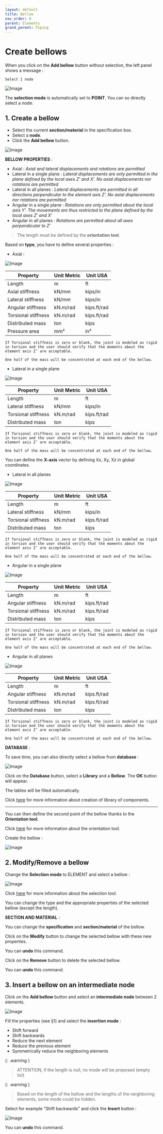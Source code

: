 ```yaml
---
layout: default
title: Bellow
nav_order: 9
parent: Elements
grand_parent: Piping
---
```


# Create bellows

When you click on the **Add bellow** button without selection, the left panel shows a message :

    Select 1 node

![Image](../../Images/Bellow1.jpg)

The **selection mode** is automatically set to **POINT**. You can so directly select a node.

## 1. Create a bellow

- Select the current **section/material** in the specification box.
- Select a **node**.
- Click the **Add bellow** button.

![Image](../../Images/Bellow2.jpg)

**BELLOW PROPERTIES** :

- Axial : *Axial and lateral displacements and rotations are permitted*
- Lateral in a single plane : *Lateral displacements are only permitted in the plane defined by the local axes Z’ and X’. No axial displacements nor rotations are permitted*
- Lateral in all planes : *Lateral displacements are permitted in all directions perpendicular to the element axis Z’. No axial displacements nor rotations are permitted*
- Angular in a single plane : *Rotations are only permitted about the local axis Y’. The movements are thus restricted to the plane defined by the local axes Z’ and X’*
- Angular in all planes : *Rotations are permitted about all axes perpendicular to Z’*

>The length must be defined by the **orientation tool**.

Based on **type**, you have to define several properties :

- Axial :

![Image](../../Images/Bellow3.jpg)

| Property | Unit Metric | Unit USA |
| -------- | ---- | ---- |
| Length | m | ft |
| Axial stiffness| kN/mm | kips/in |
| Lateral stiffness | kN/mm | kips/in |
| Angular stiffness | kN.m/rad | kips.ft/rad |
| Torsional stiffness | kN.m/rad | kips.ft/rad |
| Distributed mass | ton | kips |
| Pressure area | mm² | in² |

    If Torsional stiffness is zero or blank, the joint is modeled as rigid in torsion and the user should verify that the moments about the element axis Z’ are acceptable.

    One half of the mass will be concentrated at each end of the bellow.

- Lateral in a single plane

![Image](../../Images/Bellow4.jpg)

| Property | Unit Metric | Unit USA |
| -------- | ---- | ---- |
| Length | m | ft |
| Lateral stiffness | kN/mm | kips/in |
| Torsional stiffness | kN.m/rad | kips.ft/rad |
| Distributed mass | ton | kips |

    If Torsional stiffness is zero or blank, the joint is modeled as rigid in torsion and the user should verify that the moments about the element axis Z’ are acceptable.

    One half of the mass will be concentrated at each end of the bellow.

You can define the **X-axis** vector by defining Xx, Xy, Xz in global coordinates.

- Lateral in all planes

![Image](../../Images/Bellow5.jpg)

| Property | Unit Metric | Unit USA |
| -------- | ---- | ---- |
| Length | m | ft |
| Lateral stiffness | kN/mm | kips/in |
| Torsional stiffness | kN.m/rad | kips.ft/rad |
| Distributed mass | ton | kips |

    If Torsional stiffness is zero or blank, the joint is modeled as rigid in torsion and the user should verify that the moments about the element axis Z’ are acceptable.

    One half of the mass will be concentrated at each end of the bellow.

- Angular in a single plane

![Image](../../Images/Bellow6.jpg)

| Property | Unit Metric | Unit USA |
| -------- | ---- | ---- |
| Length | m | ft |
| Angular stiffness | kN.m/rad | kips.ft/rad |
| Torsional stiffness | kN.m/rad | kips.ft/rad |
| Distributed mass | ton | kips |

    If Torsional stiffness is zero or blank, the joint is modeled as rigid in torsion and the user should verify that the moments about the element axis Z’ are acceptable.

    One half of the mass will be concentrated at each end of the bellow.

- Angular in all planes

![Image](../../Images/Bellow7.jpg)

| Property | Unit Metric | Unit USA |
| -------- | ---- | ---- |
| Length | m | ft |
| Angular stiffness | kN.m/rad | kips.ft/rad |
| Torsional stiffness | kN.m/rad | kips.ft/rad |
| Distributed mass | ton | kips |

    If Torsional stiffness is zero or blank, the joint is modeled as rigid in torsion and the user should verify that the moments about the element axis Z’ are acceptable.

    One half of the mass will be concentrated at each end of the bellow.

**DATABASE** :

To save time, you can also directly select a bellow from **database** :

![Image](../../Images/Bellow8.jpg)

Click on the **Database** button, select a **Library** and a **Bellow**. The **OK** button will appear.

The tables will be filled automatically.

Click [here](https://documentation.metapiping.com/Settings/Databases/Components.html) for more information about creation of library of components.

---

You can then define the second point of the bellow thanks to the **Orientation tool**.

Click [here](https://documentation.metapiping.com/Design/Elements/Orientation.html) for more information about the orientation tool.

Create the bellow :

![Image](../../Images/Bellow9.jpg)

## 2. Modify/Remove a bellow

Change the **Selection mode** to ELEMENT and select a bellow :

![Image](../../Images/Bellow10.jpg)

Click [here](https://documentation.metapiping.com/Design/Selection.html) for more information about the selection tool.

You can change the type and the appropriate properties of the selected bellow (except the length).

**SECTION AND MATERIAL** :

You can change the **specification** and **section/material** of the bellow.

Click on the **Modify** button to change the selected bellow with these new properties.

You can **undo** this command.

Click on the **Remove** button to delete the selected bellow.

You can **undo** this command.

## 3. Insert a bellow on an intermediate node

Click on the **Add bellow** button and select an **intermediate node** between 2 elements.

![Image](../../Images/Bellow11.jpg)

Fill the properties (see §1) and select the **insertion mode** :

- Shift forward
- Shift backwards
- Reduce the next element
- Reduce the previous element
- Symmetrically reduce the neighboring elements

{: .warning }
>ATTENTION, if the length is null, no mode will be proposed (empty list)

{: .warning }
>Based on the length of the bellow and the lengths of the neighboring elements, some mode could be hidden.

Select for example "Shift backwards" and click the **Insert** button :

![Image](../../Images/Bellow12.jpg)

You can **undo** this command.